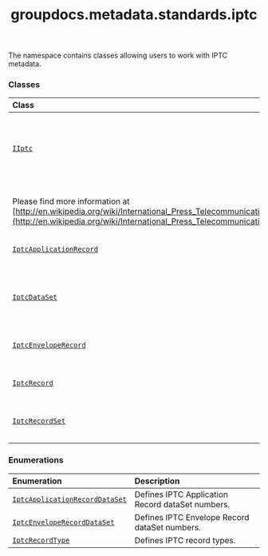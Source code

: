 ﻿---
title: groupdocs.metadata.standards.iptc
second_title: GroupDocs.Metadata for Python via .NET API References
description: 
type: docs
url: /python-net/groupdocs.metadata.standards.iptc/
is_root: false
weight: 10
---

The namespace contains classes allowing users to work with IPTC metadata.

### Classes
| Class | Description |
| :- | :- |
| [`IIptc`](/metadata/python-net/groupdocs.metadata.standards.iptc/iiptc) | Represents base operations intended to work with IPTC metadata.<br/>Please find more information at [http://en.wikipedia.org/wiki/International_Press_Telecommunications_Council](http://en.wikipedia.org/wiki/International_Press_Telecommunications_Council). |
| [`IptcApplicationRecord`](/metadata/python-net/groupdocs.metadata.standards.iptc/iptcapplicationrecord) | Represents an IPTC Application Record. |
| [`IptcDataSet`](/metadata/python-net/groupdocs.metadata.standards.iptc/iptcdataset) | Represents an IPTC DataSet (metadata property). |
| [`IptcEnvelopeRecord`](/metadata/python-net/groupdocs.metadata.standards.iptc/iptcenveloperecord) | Represents an IPTC Envelope Record. |
| [`IptcRecord`](/metadata/python-net/groupdocs.metadata.standards.iptc/iptcrecord) | Represents an IPTC record. |
| [`IptcRecordSet`](/metadata/python-net/groupdocs.metadata.standards.iptc/iptcrecordset) | Represents a collection of IPTC records. |


### Enumerations
| Enumeration | Description |
| :- | :- |
| [`IptcApplicationRecordDataSet`](/metadata/python-net/groupdocs.metadata.standards.iptc/iptcapplicationrecorddataset) | Defines IPTC Application Record dataSet numbers. |
| [`IptcEnvelopeRecordDataSet`](/metadata/python-net/groupdocs.metadata.standards.iptc/iptcenveloperecorddataset) | Defines IPTC Envelope Record dataSet numbers. |
| [`IptcRecordType`](/metadata/python-net/groupdocs.metadata.standards.iptc/iptcrecordtype) | Defines IPTC record types. |


